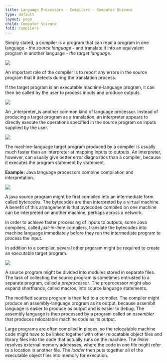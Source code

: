 ```yaml
---
title: Language Processors - Compilers - Computer Science
type: default
layout: page
child: Computer Science
fold: Compilers
---
```


Simply stated, a compiler is a program that can read a program in one language
\- _the source language_ - and translate it into an equivalent program in
another language - _the target language_.

![](/img/computer-science/compilers/a_compiler.png)

An important role of the compiler is to report any errors in the source program
that it detects during the translation process.

If the target program is an executable machine-language program, it can then be
called by the user to process inputs and produce outputs.

![](/img/computer-science/compilers/running_target_program.png)

An _interpreter_is another common kind of language processor. Instead of
producing a target program as a translation, an interpreter appears to directly
execute the operations specified in the source program on inputs supplied by the
user.

![](/img/computer-science/compilers/an_interpreter.png)

The machine-language target program produced by a compiler is usually much
faster than an interpreter at mapping inputs to outputs. An interpreter,
however, can usually give better error diagnostics than a compiler, because it
executes the program statement by statement.

**Example:** Java language processors combine compilation and interpretation.

![](/img/computer-science/compilers/hybrid_compiler.png)

A java source program might be first compiled into an intermediate form called
_bytecodes_. The bytecodes are then interpreted by a virtual machine. A benefit
of this arrangement is that bytecodes compiled on one machine can be interpreted
on another machine, perhaps across a network.

In order to achieve faster processing of inputs to outputs, some Java compilers,
called _just-in-time_ compilers, translate the bytecodes into machine language
immediately before they run the intermediate program to process the input.

In addition to a compiler, several other prgoram might be required to create an
executable target program.

![](/img/computer-science/compilers/language_processing_system.png)

A source program might be divided into modules stored in separate files. The
task of collecting the source program is sometimes entrusted to a separate
program, called a _preprocessor_. The preprocessor might also expand shorthands,
called macros, into source language statements.

The modified source program is then fed to a compiler. The compiler might
produce an assembly-language program as its output, because assemblt language is
easier to produce as output and is easier to debug. The assembly language is
then processed by a program called an _assembler_ that produces relocatable
machine code as its output.

Large programs are often compiled in pieces, so the relocatable machine code
might have to be linked together with other relocatable object files and library
files into the code that actually runs on the machine. The _linker_ resolves
external memory addresses, where the code in one file might refer to a location
in another file. The _loader_ then puts together all of the executable object
files into memory for execution.
